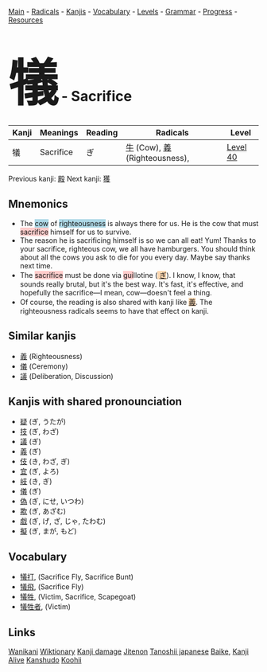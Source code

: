 <style> bigfont {font-size: 100px}</style>
[Main](../README.md) -
[Radicals](../radicals.md) -
[Kanjis](../kanjis.md) -
[Vocabulary](../vocabulary.md) -
[Levels](../levels.md) -
[Grammar](../grammar.md) - 
[Progress](../progress.md) -
[Resources](../resources.md)
# <bigfont> 犠</bigfont> - Sacrifice 

| Kanji | Meanings | Reading | Radicals | Level |
| --- | --- | --- | --- | --- |
| 犠 | Sacrifice | ぎ | [牛](../radicals/牛.md) (Cow), [義](../radicals/義.md) (Righteousness),  | [Level 40](../levels/wk_level40.md) |

Previous kanji: [殿](殿.md) Next kanji: [獲](獲.md) 

## Mnemonics
 * The <span style="background-color:#ADD8E6"> cow</span> of <span style="background-color:#ADD8E6"> righteousness</span> is always there for us. He is the cow that must <span style="background-color:#ffcccb"> sacrifice</span> himself for us to survive.
* The reason he is sacrificing himself is so we can all eat! Yum! Thanks to your sacrifice, righteous cow, we all have hamburgers. You should think about all the cows you ask to die for you every day. Maybe say thanks next time.
* The <span style="background-color:#ffcccb"> sacrifice</span> must be done via <span style="background-color:#ffcccb"> gui</span>llotine (<span style="background-color:#fed8b1"> [ぎ](https://jisho.org/search/ぎ)</span>). I know, I know, that sounds really brutal, but it's the best way. It's fast, it's effective, and hopefully the sacrifice—I mean, cow—doesn't feel a thing.
* Of course, the reading is also shared with kanji like <span style="background-color:#fed8b1"> [義](https://jisho.org/search/義)</span>. The righteousness radicals seems to have that effect on kanji.


## Similar kanjis
 * [義](義.md) (Righteousness)
* [儀](儀.md) (Ceremony)
* [議](議.md) (Deliberation, Discussion)



## Kanjis with shared pronounciation
 * [疑](疑.md) (ぎ, うたが)
* [技](技.md) (ぎ, わざ)
* [議](議.md) (ぎ)
* [義](義.md) (ぎ)
* [伎](伎.md) (き, わざ, ぎ)
* [宜](宜.md) (ぎ, よろ)
* [岐](岐.md) (き, ぎ)
* [儀](儀.md) (ぎ)
* [偽](偽.md) (ぎ, にせ, いつわ)
* [欺](欺.md) (ぎ, あざむ)
* [戯](戯.md) (ぎ, げ, ざ, じゃ, たわむ)
* [擬](擬.md) (ぎ, まが, もど)



## Vocabulary
 * [犠打](../vocabulary/犠.md), (Sacrifice Fly, Sacrifice Bunt)
* [犠飛](../vocabulary/犠.md), (Sacrifice Fly)
* [犠牲](../vocabulary/犠.md), (Victim, Sacrifice, Scapegoat)
* [犠牲者](../vocabulary/犠.md), (Victim)




## Links 


[Wanikani](https://www.wanikani.com/kanji/犠)
[Wiktionary](https://en.wiktionary.org/wiki/犠)
[Kanji damage](http://www.kanjidamage.com/kanji/search?utf8=✓&q=犠)
[Jitenon](https://jitenon.com/kanji/犠)
[Tanoshii japanese](https://www.tanoshiijapanese.com/dictionary/kanji.cfm?k=犠)
[Baike](https://baike.baidu.com/item/犠),
[Kanji Alive](https://app.kanjialive.com/犠)
[Kanshudo](https://www.kanshudo.com/searchmn?q=犠)
[Koohii](https://kanji.koohii.com/study/kanji/犠)
